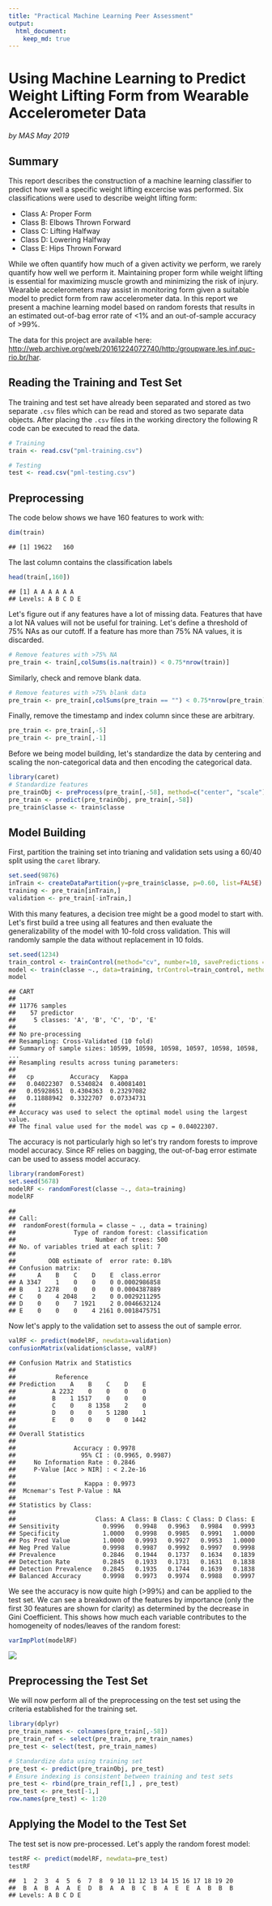 ```yaml
---
title: "Practical Machine Learning Peer Assessment"
output: 
  html_document:
    keep_md: true
---
```


# Using Machine Learning to Predict Weight Lifting Form from Wearable Accelerometer Data
*by MAS May 2019*

## Summary
This report describes the construction of a machine learning classifier to predict how well a specific weight lifting excercise was performed. Six classifications were used to describe weight lifting form:

* Class A:      Proper Form
* Class B:      Elbows Thrown Forward
* Class C:      Lifting Halfway
* Class D:      Lowering Halfway
* Class E:      Hips Thrown Forward

While we often quantify how much of a given activity we perform, we rarely quantify how well we perform it. Maintaining proper form while weight lifting is essential for maximizing muscle growth and minimizing the risk of injury. Wearable accelerometers may assist in monitoring form given a suitable model to predict form from raw accelerometer data. In this report we present a machine learning model based on random forests that results in an estimated out-of-bag error rate of <1% and an out-of-sample accuracy of >99%.

The data for this project are available here: http://web.archive.org/web/20161224072740/http:/groupware.les.inf.puc-rio.br/har. 

## Reading the Training and Test Set
The training and test set have already been separated and stored as two separate ```.csv``` files which can be read and stored as two separate data objects. After placing the ```.csv``` files in the working directory the following R code can be executed to read the data.


```r
# Training
train <- read.csv("pml-training.csv")

# Testing
test <- read.csv("pml-testing.csv")
```

## Preprocessing
The code below shows we have 160 features to work with:

```r
dim(train)
```

```
## [1] 19622   160
```
The last column contains the classification labels

```r
head(train[,160])
```

```
## [1] A A A A A A
## Levels: A B C D E
```
Let's figure out if any features have a lot of missing data. Features that have a lot NA values will not be useful for training. Let's define a threshold of 75% NAs as our cutoff. If a feature has more than 75% NA values, it is discarded. 

```r
# Remove features with >75% NA
pre_train <- train[,colSums(is.na(train)) < 0.75*nrow(train)]
```
Similarly, check and remove blank data. 

```r
# Remove features with >75% blank data
pre_train <- pre_train[,colSums(pre_train == "") < 0.75*nrow(pre_train)]
```
Finally, remove the timestamp and index column since these are arbitrary.

```r
pre_train <- pre_train[,-5]
pre_train <- pre_train[,-1]
```
Before we being model building, let's standardize the data by centering and scaling the non-categorical data and then encoding the categorical data.

```r
library(caret)
# Standardize features
pre_trainObj <- preProcess(pre_train[,-58], method=c("center", "scale"))
pre_train <- predict(pre_trainObj, pre_train[,-58])
pre_train$classe <- train$classe
```
## Model Building
First, partition the training set into trianing and validation sets using a 60/40 split using the ```caret``` library.

```r
set.seed(9876)
inTrain <- createDataPartition(y=pre_train$classe, p=0.60, list=FALSE)
training <- pre_train[inTrain,]
validation <- pre_train[-inTrain,]
```
With this many features, a decision tree might be a good model to start with. Let's first build a tree using all features and then evaluate the generalizability of the model with 10-fold cross validation. This will randomly sample the data without replacement in 10 folds. 

```r
set.seed(1234)
train_control <- trainControl(method="cv", number=10, savePredictions = TRUE)
model <- train(classe ~., data=training, trControl=train_control, method="rpart")
model
```

```
## CART 
## 
## 11776 samples
##    57 predictor
##     5 classes: 'A', 'B', 'C', 'D', 'E' 
## 
## No pre-processing
## Resampling: Cross-Validated (10 fold) 
## Summary of sample sizes: 10599, 10598, 10598, 10597, 10598, 10598, ... 
## Resampling results across tuning parameters:
## 
##   cp          Accuracy   Kappa     
##   0.04022307  0.5340824  0.40081401
##   0.05928651  0.4304363  0.23297082
##   0.11888942  0.3322707  0.07334731
## 
## Accuracy was used to select the optimal model using the largest value.
## The final value used for the model was cp = 0.04022307.
```
The accuracy is not particularly high so let's try random forests to improve model accuracy. Since RF relies on bagging, the out-of-bag error estimate can be used to assess model accuracy.

```r
library(randomForest)
set.seed(5678)
modelRF <- randomForest(classe ~., data=training)
modelRF
```

```
## 
## Call:
##  randomForest(formula = classe ~ ., data = training) 
##                Type of random forest: classification
##                      Number of trees: 500
## No. of variables tried at each split: 7
## 
##         OOB estimate of  error rate: 0.18%
## Confusion matrix:
##      A    B    C    D    E  class.error
## A 3347    1    0    0    0 0.0002986858
## B    1 2278    0    0    0 0.0004387889
## C    0    4 2048    2    0 0.0029211295
## D    0    0    7 1921    2 0.0046632124
## E    0    0    0    4 2161 0.0018475751
```
Now let's apply to the validation set to assess the out of sample error.

```r
valRF <- predict(modelRF, newdata=validation)
confusionMatrix(validation$classe, valRF)
```

```
## Confusion Matrix and Statistics
## 
##           Reference
## Prediction    A    B    C    D    E
##          A 2232    0    0    0    0
##          B    1 1517    0    0    0
##          C    0    8 1358    2    0
##          D    0    0    5 1280    1
##          E    0    0    0    0 1442
## 
## Overall Statistics
##                                           
##                Accuracy : 0.9978          
##                  95% CI : (0.9965, 0.9987)
##     No Information Rate : 0.2846          
##     P-Value [Acc > NIR] : < 2.2e-16       
##                                           
##                   Kappa : 0.9973          
##  Mcnemar's Test P-Value : NA              
## 
## Statistics by Class:
## 
##                      Class: A Class: B Class: C Class: D Class: E
## Sensitivity            0.9996   0.9948   0.9963   0.9984   0.9993
## Specificity            1.0000   0.9998   0.9985   0.9991   1.0000
## Pos Pred Value         1.0000   0.9993   0.9927   0.9953   1.0000
## Neg Pred Value         0.9998   0.9987   0.9992   0.9997   0.9998
## Prevalence             0.2846   0.1944   0.1737   0.1634   0.1839
## Detection Rate         0.2845   0.1933   0.1731   0.1631   0.1838
## Detection Prevalence   0.2845   0.1935   0.1744   0.1639   0.1838
## Balanced Accuracy      0.9998   0.9973   0.9974   0.9988   0.9997
```
We see the accuracy is now quite high (>99%) and can be applied to the test set. We can see a breakdown of the features by importance (only the first 30 features are shown for clarity) as determined by the decrease in Gini Coefficient. This shows how much each variable contributes to the homogeneity of nodes/leaves of the random forest:

```r
varImpPlot(modelRF)
```

![](PracticalMachineLearning_PeerProject_files/figure-html/unnamed-chunk-12-1.png)<!-- -->

## Preprocessing the Test Set
We will now perform all of the preprocessing on the test set using the criteria established for the training set.

```r
library(dplyr)
pre_train_names <- colnames(pre_train[,-58])
pre_train_ref <- select(pre_train, pre_train_names)
pre_test <- select(test, pre_train_names)

# Standardize data using training set
pre_test <- predict(pre_trainObj, pre_test)
# Ensure indexing is consistent between training and test sets
pre_test <- rbind(pre_train_ref[1,] , pre_test)
pre_test <- pre_test[-1,]
row.names(pre_test) <- 1:20
```

## Applying the Model to the Test Set
The test set is now pre-processed. Let's apply the random forest model:

```r
testRF <- predict(modelRF, newdata=pre_test)
testRF
```

```
##  1  2  3  4  5  6  7  8  9 10 11 12 13 14 15 16 17 18 19 20 
##  B  A  B  A  A  E  D  B  A  A  B  C  B  A  E  E  A  B  B  B 
## Levels: A B C D E
```
